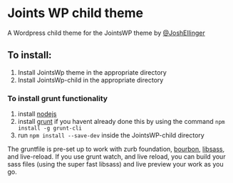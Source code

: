 Joints WP child theme
=====================
A Wordpress child theme for the JointsWP theme
by [@JoshEllinger](http://twitter.com/JoshEllinger)

## To install:
1. Install JointsWp theme in the appropriate directory
1. Install JointsWp-child in the appropriate directory


### To install grunt functionality
1. install [nodejs](http://nodejs.org/)
1. install [grunt](http://gruntjs.com/) if you havent already done this by using the command ``` npm install -g grunt-cli ```
1. run ``` npm install --save-dev ``` inside the JointsWP-child directory


The gruntfile is pre-set up to work with zurb foundation, [bourbon](http://bourbon.io/), [libsass](https://github.com/hcatlin/libsass), and live-reload.
If you use grunt watch, and live reload, you can build your sass files (using the super fast libsass)
and live preview your work as you go.


